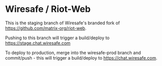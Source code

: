 # Wiresafe / Riot-Web

This is the staging branch of Wiresafe's branded fork of https://github.com/matrix-org/riot-web.

Pushing to this branch will trigger a build/deploy to https://stage.chat.wiresafe.com

To deploy to production, merge into the wiresafe-prod branch and commit/push - this will trigger a build/deploy to 
https://chat.wiresafe.com.

